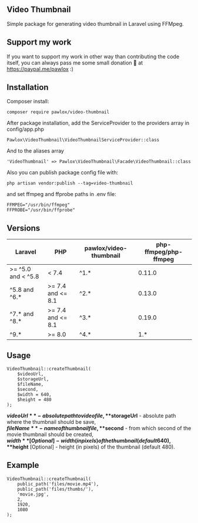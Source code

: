 ## Video Thumbnail

Simple package for generating video thumbnail in Laravel using FFMpeg.

## Support my work

If you want to support my work in other way than contributing the code itself, you can always pass me some small donation :beer: at https://paypal.me/pawlox :)

## Installation

Composer install:

```
composer require pawlox/video-thumbnail
```

After package installation, add the ServiceProvider to the providers array in config/app.php

```
Pawlox\VideoThumbnail\VideoThumbnailServiceProvider::class
```

And to the aliases array

```
'VideoThumbnail' => Pawlox\VideoThumbnail\Facade\VideoThumbnail::class
```

Also you can publish package config file with:

```
php artisan vendor:publish --tag=video-thumbnail
```

and set ffmpeg and ffprobe paths in .env file:

```
FFMPEG="/usr/bin/ffmpeg"
FFPROBE="/usr/bin/ffprobe"
```

## Versions

| Laravel             | PHP                | pawlox/video-thumbnail | php-ffmpeg/php-ffmpeg |
|---------------------|--------------------|------------------------|-----------------------|
| \>= ^5.0 and < ^5.8 | < 7.4              | ^1.*                   | 0.11.0                |
| ^5.8 and ^6.*       | \>= 7.4 and <= 8.1 | ^2.*                   | 0.13.0                |
| ^7.* and ^8.*       | \>= 7.4 and <= 8.1 | ^3.*                   | 0.19.0                |
| ^9.*                | \>= 8.0            | ^4.*                   | 1.*                   |

## Usage

```
VideoThumbnail::createThumbnail(
    $videoUrl, 
    $storageUrl, 
    $fileName, 
    $second, 
    $width = 640, 
    $height = 480
);
```

**$videoUrl** - absolute path to video file,  
**$storageUrl** - absolute path where the thumbnail should be save,  
**$fileName** - name of thumbnail file,  
**$second** - from which second of the movie thumbnail should be created,  
**$width** [Optional] - width (in pixels) of the thumbnail (default 640),  
**$height** [Optional] - height (in pixels) of the thumbnail (default 480).

## Example

```
VideoThumbnail::createThumbnail(
    public_path('files/movie.mp4'), 
    public_path('files/thumbs/'), 
    'movie.jpg', 
    2, 
    1920, 
    1080
);
```
